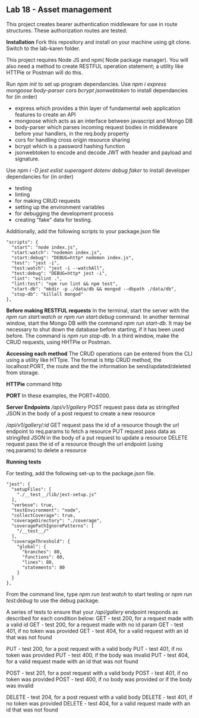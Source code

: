 ## Lab 18 - Asset management

This project creates bearer authentication middleware for use in route structures.  These authorization routes are tested.

**Installation**
Fork this repository and install on your machine using git clone. Switch to the lab-karen folder.

This project requires Node JS and npm( Node package manager). You will also need a method to create RESTFUL operation statement; a utility like HTTPie or Postman will do this.

Run *npm init* to set up program dependancies. Use *npm i express mongoose body-parser cors bcrypt jsonwebtoken* to install dependancies for (in order)
- express which provides a thin layer of fundamental web application features to create an API
- mongoose which acts as an interface between javascript and Mongo DB
- body-parser which parses incoming request bodies in middleware before your handlers, in the req.body property
- cors for handling cross origin resource sharing
- bcrypt which is a password hashing function
- jsonwebtoken to encode and decode JWT with header and payload and signature.


Use *npm i -D jest eslist superagent dotenv debug faker* to install developer dependancies for (in order)
- testing
- linting
- for making CRUD requests
- setting up the environment variables
- for debugging the development process
- creating "fake" data for testing.

Additionally, add the following scripts to your package.json file
```
"scripts": {
  "start": "node index.js",
  "start:watch": "nodemon index.js",
  "start:debug": "DEBUG=http* nodemon index.js",
  "test": "jest -i",
  "test:watch": "jest -i --watchAll",
  "test:debug": "DEBUG=http* jest -i",
  "lint": "eslint .",
  "lint:test": "npm run lint && npm test",
  "start-db": "mkdir -p ./data/db && mongod --dbpath ./data/db",
  "stop-db": "killall mongod"
},
```

**Before making RESTFUL requests**
In the terminal, start the server with the *npm run start:watch* or *npm run start:debug* command. In another terminal window, start the Mongo DB with the command *npm run start-db*.  It may be necessary to shut down the database before starting, if it has been used before.  The command is *npm run stop-db*. In a third window, make the CRUD requests, using HHTPie or Postman.

**Accessing each method**
The CRUD operations can be entered from the CLI using a utility like HTTpie. The format is http CRUD method, the localhost:PORT, the route and the the information be send/updated/deleted from storage.

__HTTPie__ command http

__PORT__ In these examples, the PORT=4000.

__Server Endpoints__
*/api/v1/gallery*
POST request
pass data as stringifed JSON in the body of a post request to create a new resource

*/api/v1/gallery/:id*
GET request
pass the id of a resource though the url endpoint to req.params to fetch a resource
PUT request
pass data as stringifed JSON in the body of a put request to update a resource
DELETE request
pass the id of a resource though the url endpoint (using req.params) to delete a resource


**Running tests**

For testing, add the following set-up to the package.json file.
```
"jest": {
  "setupFiles": [
    "./__test__/lib/jest-setup.js"
  ],
  "verbose": true,
  "testEnvironment": "node",
  "collectCoverage": true,
  "coverageDirectory": "./coverage",
  "coveragePathIgnorePatterns": [
    "/__test__/"
  ],
  "coverageThreshold": {
    "global": {
      "branches": 80,
      "functions": 80,
      "lines": 80,
      "statements": 80
    }
  }
},
```
From the command line, type *npm run test:watch* to start testing or *npm run test:debug* to use the debug package.

A series of tests to ensure that your */api/gallery* endpoint responds as described for each condition below:
GET - test 200, for a request made with a valid id
GET - test 200, for a request made with no id param
GET - test 401, if no token was provided
GET - test 404, for a valid request with an id that was not found

PUT - test 200, for a post request with a valid body
PUT - test 401, if no token was provided
PUT - test 400, if the body was invalid
PUT - test 404, for a valid request made with an id that was not found

POST - test 201, for a post request with a valid body
POST - test 401, if no token was provided
POST - test 400, if no body was provided or if the body was invalid

DELETE - test 204, for a post request with a valid body
DELETE - test 401, if no token was provided
DELETE - test 404, for a valid request made with an id that was not found
